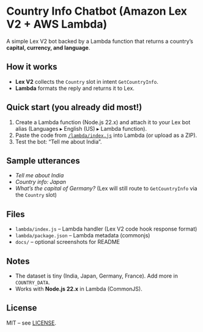 # Country Info Chatbot (Amazon Lex V2 + AWS Lambda)

A simple Lex V2 bot backed by a Lambda function that returns a country’s **capital, currency, and language**.

## How it works
- **Lex V2** collects the `Country` slot in intent `GetCountryInfo`.
- **Lambda** formats the reply and returns it to Lex.

## Quick start (you already did most!)
1. Create a Lambda function (Node.js 22.x) and attach it to your Lex bot alias (Languages ▸ English (US) ▸ Lambda function).
2. Paste the code from [`/lambda/index.js`](lambda/index.js) into Lambda (or upload as a ZIP).
3. Test the bot: “Tell me about India”.

## Sample utterances
- *Tell me about India*
- *Country info: Japan*
- *What’s the capital of Germany?* (Lex will still route to `GetCountryInfo` via the `Country` slot)

## Files
- `lambda/index.js` – Lambda handler (Lex V2 code hook response format)
- `lambda/package.json` – Lambda metadata (commonjs)
- `docs/` – optional screenshots for README

## Notes
- The dataset is tiny (India, Japan, Germany, France). Add more in `COUNTRY_DATA`.
- Works with **Node.js 22.x** in Lambda (CommonJS).

## License
MIT – see [LICENSE](LICENSE).
